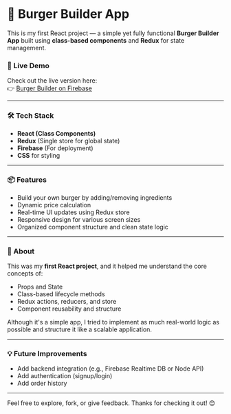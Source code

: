 # 🍔 Burger Builder App

This is my first React project — a simple yet fully functional **Burger Builder App** built using **class-based components** and **Redux** for state management.

### 🚀 Live Demo

Check out the live version here:  
👉 [Burger Builder on Firebase](https://react-basic-50c86.web.app/)

---

### 🛠️ Tech Stack

- **React (Class Components)**
- **Redux** (Single store for global state)
- **Firebase** (For deployment)
- **CSS** for styling

---

### 📦 Features

- Build your own burger by adding/removing ingredients
- Dynamic price calculation
- Real-time UI updates using Redux store
- Responsive design for various screen sizes
- Organized component structure and clean state logic

---

### 📌 About

This was my **first React project**, and it helped me understand the core concepts of:

- Props and State
- Class-based lifecycle methods
- Redux actions, reducers, and store
- Component reusability and structure

Although it's a simple app, I tried to implement as much real-world logic as possible and structure it like a scalable application.

---

### 💡 Future Improvements

- Add backend integration (e.g., Firebase Realtime DB or Node API)
- Add authentication (signup/login)
- Add order history

---

Feel free to explore, fork, or give feedback. Thanks for checking it out! 😊
